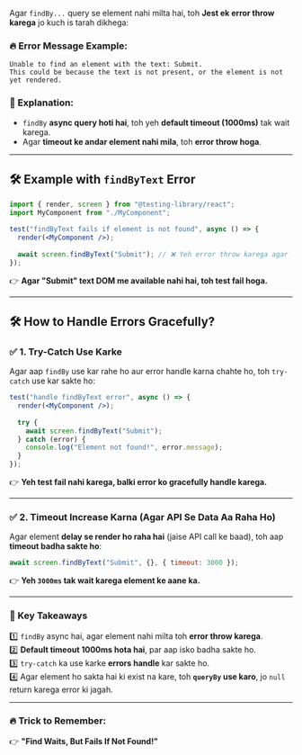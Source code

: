 Agar `findBy...` query se element nahi milta hai, toh **Jest ek error throw karega** jo kuch is tarah dikhega:  

### **🔥 Error Message Example:**
```
Unable to find an element with the text: Submit. 
This could be because the text is not present, or the element is not yet rendered.
```

### **🔎 Explanation:**  
- `findBy` **async query hoti hai**, toh yeh **default timeout (1000ms)** tak wait karega.  
- Agar **timeout ke andar element nahi mila**, toh **error throw hoga**.  

---

## **🛠 Example with `findByText` Error**
```jsx
import { render, screen } from "@testing-library/react";
import MyComponent from "./MyComponent";

test("findByText fails if element is not found", async () => {
  render(<MyComponent />);
  
  await screen.findByText("Submit"); // ❌ Yeh error throw karega agar "Submit" nahi mila
});
```
👉 **Agar "Submit" text DOM me available nahi hai, toh test fail hoga.**  

---

## **🛠 How to Handle Errors Gracefully?**
### **✅ 1. Try-Catch Use Karke**
Agar aap `findBy` use kar rahe ho aur error handle karna chahte ho, toh `try-catch` use kar sakte ho:  

```jsx
test("handle findByText error", async () => {
  render(<MyComponent />);
  
  try {
    await screen.findByText("Submit");
  } catch (error) {
    console.log("Element not found!", error.message);
  }
});
```
👉 **Yeh test fail nahi karega, balki error ko gracefully handle karega.**  

---

### **✅ 2. Timeout Increase Karna (Agar API Se Data Aa Raha Ho)**
Agar element **delay se render ho raha hai** (jaise API call ke baad), toh aap **timeout badha sakte ho**:  

```jsx
await screen.findByText("Submit", {}, { timeout: 3000 });
```
👉 **Yeh `3000ms` tak wait karega element ke aane ka.**  

---

### **📌 Key Takeaways**
1️⃣ `findBy` async hai, agar element nahi milta toh **error throw karega**.  
2️⃣ **Default timeout 1000ms hota hai**, par aap isko badha sakte ho.  
3️⃣ `try-catch` ka use karke **errors handle** kar sakte ho.  
4️⃣ Agar element ho sakta hai ki exist na kare, toh **`queryBy` use karo**, jo `null` return karega error ki jagah.  

---

### **🔥 Trick to Remember:**  
👉 **"Find Waits, But Fails If Not Found!"**